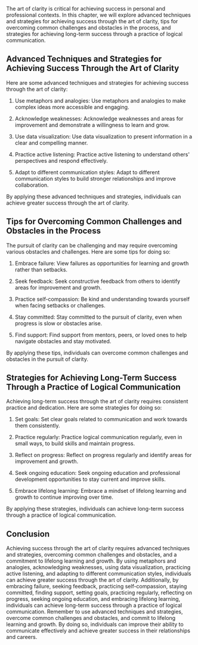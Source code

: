 
The art of clarity is critical for achieving success in personal and professional contexts. In this chapter, we will explore advanced techniques and strategies for achieving success through the art of clarity, tips for overcoming common challenges and obstacles in the process, and strategies for achieving long-term success through a practice of logical communication.

Advanced Techniques and Strategies for Achieving Success Through the Art of Clarity
-----------------------------------------------------------------------------------

Here are some advanced techniques and strategies for achieving success through the art of clarity:

1. Use metaphors and analogies: Use metaphors and analogies to make complex ideas more accessible and engaging.

2. Acknowledge weaknesses: Acknowledge weaknesses and areas for improvement and demonstrate a willingness to learn and grow.

3. Use data visualization: Use data visualization to present information in a clear and compelling manner.

4. Practice active listening: Practice active listening to understand others' perspectives and respond effectively.

5. Adapt to different communication styles: Adapt to different communication styles to build stronger relationships and improve collaboration.

By applying these advanced techniques and strategies, individuals can achieve greater success through the art of clarity.

Tips for Overcoming Common Challenges and Obstacles in the Process
------------------------------------------------------------------

The pursuit of clarity can be challenging and may require overcoming various obstacles and challenges. Here are some tips for doing so:

1. Embrace failure: View failures as opportunities for learning and growth rather than setbacks.

2. Seek feedback: Seek constructive feedback from others to identify areas for improvement and growth.

3. Practice self-compassion: Be kind and understanding towards yourself when facing setbacks or challenges.

4. Stay committed: Stay committed to the pursuit of clarity, even when progress is slow or obstacles arise.

5. Find support: Find support from mentors, peers, or loved ones to help navigate obstacles and stay motivated.

By applying these tips, individuals can overcome common challenges and obstacles in the pursuit of clarity.

Strategies for Achieving Long-Term Success Through a Practice of Logical Communication
--------------------------------------------------------------------------------------

Achieving long-term success through the art of clarity requires consistent practice and dedication. Here are some strategies for doing so:

1. Set goals: Set clear goals related to communication and work towards them consistently.

2. Practice regularly: Practice logical communication regularly, even in small ways, to build skills and maintain progress.

3. Reflect on progress: Reflect on progress regularly and identify areas for improvement and growth.

4. Seek ongoing education: Seek ongoing education and professional development opportunities to stay current and improve skills.

5. Embrace lifelong learning: Embrace a mindset of lifelong learning and growth to continue improving over time.

By applying these strategies, individuals can achieve long-term success through a practice of logical communication.

Conclusion
----------

Achieving success through the art of clarity requires advanced techniques and strategies, overcoming common challenges and obstacles, and a commitment to lifelong learning and growth. By using metaphors and analogies, acknowledging weaknesses, using data visualization, practicing active listening, and adapting to different communication styles, individuals can achieve greater success through the art of clarity. Additionally, by embracing failure, seeking feedback, practicing self-compassion, staying committed, finding support, setting goals, practicing regularly, reflecting on progress, seeking ongoing education, and embracing lifelong learning, individuals can achieve long-term success through a practice of logical communication. Remember to use advanced techniques and strategies, overcome common challenges and obstacles, and commit to lifelong learning and growth. By doing so, individuals can improve their ability to communicate effectively and achieve greater success in their relationships and careers.
